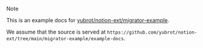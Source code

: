 > [!NOTE]
> This is an example docs for [yubrot/notion-ext/migrator-example](https://github.com/yubrot/notion-ext/tree/main/migrator-example).

We assume that the source is served at `https://github.com/yubrot/notion-ext/tree/main/migrator-example/example-docs`.
